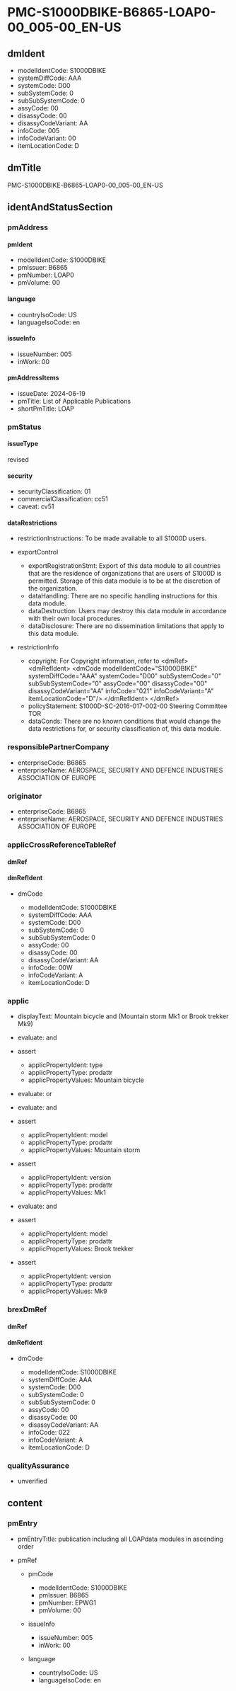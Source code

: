 # PMC-S1000DBIKE-B6865-LOAP0-00_005-00_EN-US

## dmIdent

*   modelIdentCode: S1000DBIKE
*   systemDiffCode: AAA
*   systemCode: D00
*   subSystemCode: 0
*   subSubSystemCode: 0
*   assyCode: 00
*   disassyCode: 00
*   disassyCodeVariant: AA
*   infoCode: 005
*   infoCodeVariant: 00
*   itemLocationCode: D

## dmTitle

PMC-S1000DBIKE-B6865-LOAP0-00_005-00_EN-US

## identAndStatusSection

### pmAddress

#### pmIdent

*   modelIdentCode: S1000DBIKE
*   pmIssuer: B6865
*   pmNumber: LOAP0
*   pmVolume: 00

#### language

*   countryIsoCode: US
*   languageIsoCode: en

#### issueInfo

*   issueNumber: 005
*   inWork: 00

#### pmAddressItems

*   issueDate: 2024-06-19
*   pmTitle: List of Applicable Publications
*   shortPmTitle: LOAP

### pmStatus

#### issueType

revised

#### security

*   securityClassification: 01
*   commercialClassification: cc51
*   caveat: cv51

#### dataRestrictions

*   restrictionInstructions: To be made available to all S1000D users.

*   exportControl

    *   exportRegistrationStmt: Export of this data module to all countries that are the residence of organizations that are users of S1000D is permitted. Storage of this data module is to be at the discretion of the organization.
    *   dataHandling: There are no specific handling instructions for this data module.
    *   dataDestruction: Users may destroy this data module in accordance with their own local procedures.
    *   dataDisclosure: There are no dissemination limitations that apply to this data module.

*   restrictionInfo

    *   copyright: For Copyright information, refer to &lt;dmRef&gt; &lt;dmRefIdent&gt; &lt;dmCode modelIdentCode="S1000DBIKE" systemDiffCode="AAA" systemCode="D00" subSystemCode="0" subSubSystemCode="0" assyCode="00" disassyCode="00" disassyCodeVariant="AA" infoCode="021" infoCodeVariant="A" itemLocationCode="D"/> &lt;/dmRefIdent&gt; &lt;/dmRef&gt;
    *   policyStatement: S1000D-SC-2016-017-002-00 Steering Committee TOR
    *   dataConds: There are no known conditions that would change the data restrictions for, or security classification of, this data module.

### responsiblePartnerCompany

*   enterpriseCode: B6865
*   enterpriseName: AEROSPACE, SECURITY AND DEFENCE INDUSTRIES ASSOCIATION OF EUROPE

### originator

*   enterpriseCode: B6865
*   enterpriseName: AEROSPACE, SECURITY AND DEFENCE INDUSTRIES ASSOCIATION OF EUROPE

### applicCrossReferenceTableRef

#### dmRef

#### dmRefIdent

*   dmCode

    *   modelIdentCode: S1000DBIKE
    *   systemDiffCode: AAA
    *   systemCode: D00
    *   subSystemCode: 0
    *   subSubSystemCode: 0
    *   assyCode: 00
    *   disassyCode: 00
    *   disassyCodeVariant: AA
    *   infoCode: 00W
    *   infoCodeVariant: A
    *   itemLocationCode: D

### applic

*   displayText: Mountain bicycle and (Mountain storm Mk1 or Brook trekker Mk9)
*   evaluate: and
*   assert

    *   applicPropertyIdent: type
    *   applicPropertyType: prodattr
    *   applicPropertyValues: Mountain bicycle
*   evaluate: or
*   evaluate: and
*   assert

    *   applicPropertyIdent: model
    *   applicPropertyType: prodattr
    *   applicPropertyValues: Mountain storm
*   assert

    *   applicPropertyIdent: version
    *   applicPropertyType: prodattr
    *   applicPropertyValues: Mk1
*   evaluate: and
*   assert

    *   applicPropertyIdent: model
    *   applicPropertyType: prodattr
    *   applicPropertyValues: Brook trekker
*   assert

    *   applicPropertyIdent: version
    *   applicPropertyType: prodattr
    *   applicPropertyValues: Mk9

### brexDmRef

#### dmRef

#### dmRefIdent

*   dmCode

    *   modelIdentCode: S1000DBIKE
    *   systemDiffCode: AAA
    *   systemCode: D00
    *   subSystemCode: 0
    *   subSubSystemCode: 0
    *   assyCode: 00
    *   disassyCode: 00
    *   disassyCodeVariant: AA
    *   infoCode: 022
    *   infoCodeVariant: A
    *   itemLocationCode: D

### qualityAssurance

*   unverified

## content

### pmEntry

*   pmEntryTitle: publication including all LOAPdata modules in ascending order
*   pmRef

    *   pmCode

        *   modelIdentCode: S1000DBIKE
        *   pmIssuer: B6865
        *   pmNumber: EPWG1
        *   pmVolume: 00
    *   issueInfo

        *   issueNumber: 005
        *   inWork: 00
    *   language

        *   countryIsoCode: US
        *   languageIsoCode: en